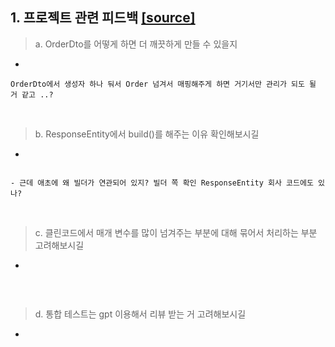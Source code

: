 
## 1. 프로젝트 관련 피드백 [[source]](https://github.com/f-lab-edu/super-market/pull/45)
> a. OrderDto를 어떻게 하면 더 깨끗하게 만들 수 있을지 
- 
```
OrderDto에서 생성자 하나 둬서 Order 넘겨서 매핑해주게 하면 거기서만 관리가 되도 될 거 같고 ..?

```

<br>

> b. ResponseEntity에서 build()를 해주는 이유 확인해보시길
-
```

- 근데 애초에 왜 빌더가 연관되어 있지? 빌더 쪽 확인 ResponseEntity 회사 코드에도 있나?
```


<br>

> c. 클린코드에서 매개 변수를 많이 넘겨주는 부분에 대해 묶어서 처리하는 부분 고려해보시길
-
```

```

<br>

> d. 통합 테스트는 gpt 이용해서 리뷰 받는 거 고려해보시길
-
```

```











